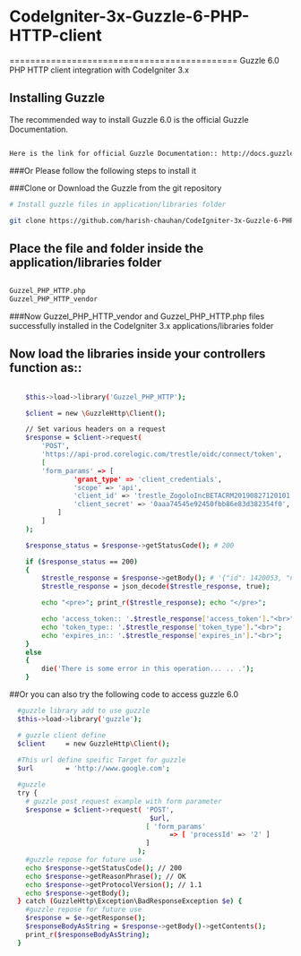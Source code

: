 # CodeIgniter-3x-Guzzle-6-PHP-HTTP-client
============================================
Guzzle 6.0 PHP HTTP client integration with CodeIgniter 3.x

## Installing Guzzle

The recommended way to install Guzzle 6.0 is the official Guzzle Documentation.

```bash

Here is the link for official Guzzle Documentation:: http://docs.guzzlephp.org/en/stable/index.html

```

###Or Please follow the following steps to install it

###Clone or Download the Guzzle from the git repository

```bash
# Install guzzle files in application/libraries folder

git clone https://github.com/harish-chauhan/CodeIgniter-3x-Guzzle-6-PHP-HTTP-client.git

```

##  Place the file and folder inside the application/libraries folder

```bash

Guzzel_PHP_HTTP.php
Guzzel_PHP_HTTP_vendor

```
###Now Guzzel_PHP_HTTP_vendor and Guzzel_PHP_HTTP.php files successfully installed in the CodeIgniter 3.x applications/libraries folder

## Now load the libraries inside your controllers function as::

```bash
	
	$this->load->library('Guzzel_PHP_HTTP');

	$client = new \GuzzleHttp\Client();

	// Set various headers on a request
	$response = $client->request(
		'POST', 
		'https://api-prod.corelogic.com/trestle/oidc/connect/token', 
		[
	    'form_params' => [
		        'grant_type' => 'client_credentials',
		        'scope' => 'api',
		        'client_id' => 'trestle_ZogoloIncBETACRM20190827120101',
		        'client_secret' => '0aaa74545e92450fbb86e83d382354f0',
	    	]
		]
	);

	$response_status = $response->getStatusCode(); # 200

	if ($response_status == 200) 
	{
		$trestle_response = $response->getBody(); # '{"id": 1420053, "name": "guzzle", ...}'
		$trestle_response = json_decode($trestle_response, true);

		echo "<pre>"; print_r($trestle_response); echo "</pre>";

		echo 'access_token:: '.$trestle_response['access_token']."<br>";
		echo 'token_type:: '.$trestle_response['token_type']."<br>";
		echo 'expires_in:: '.$trestle_response['expires_in']."<br>";
	}
	else
	{
		die('There is some error in this operation... .. .');
	}

```

##Or you can also try the following code to access guzzle 6.0

```bash
  #guzzle library add to use guzzle
  $this->load->library('guzzle');

  # guzzle client define
  $client     = new GuzzleHttp\Client();
  
  #This url define speific Target for guzzle
  $url        = 'http://www.google.com';

  #guzzle
  try {
    # guzzle post request example with form parameter
    $response = $client->request( 'POST', 
                                   $url, 
                                  [ 'form_params' 
                                        => [ 'processId' => '2' ] 
                                  ]
                                );
    #guzzle repose for future use
    echo $response->getStatusCode(); // 200
    echo $response->getReasonPhrase(); // OK
    echo $response->getProtocolVersion(); // 1.1
    echo $response->getBody();
  } catch (GuzzleHttp\Exception\BadResponseException $e) {
    #guzzle repose for future use
    $response = $e->getResponse();
    $responseBodyAsString = $response->getBody()->getContents();
    print_r($responseBodyAsString);
  }


```